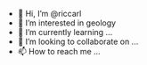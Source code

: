 - 👋 Hi, I’m @riccarl
- 👀 I’m interested in geology
- 🌱 I’m currently learning ...
- 💞️ I’m looking to collaborate on ...
- 📫 How to reach me ...

<!---
riccarl/riccarl is a ✨ special ✨ repository because its `README.md` (this file) appears on your GitHub profile.
You can click the Preview link to take a look at your changes.
--->
